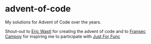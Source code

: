 # advent-of-code

My solutions for Advent of Code over the years.

Shout-out to [Eric Wastl](https://twitter.com/ericwastl) for creating the advent of code and to [Fransec Campoy](https://twitter.com/francesc) for inspiring me to participate with [Just For Func](https://www.youtube.com/watch?v=d5Ay3q4u3oE)  